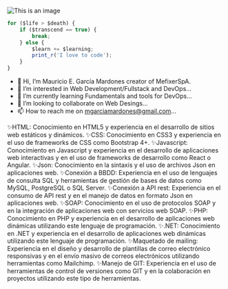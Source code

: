 ![This is an image]( https://media.giphy.com/media/ZVik7pBtu9dNS/giphy.gif)

```js
for ($life > $death) {
    if ($transcend == true) {
        break;
    } else {
        $learn += $learning;
        print_r('I love to code');
    }
}
```
- 👋 Hi, I’m Mauricio E. García Mardones creator of MefixerSpA.
- 👀 I’m interested in Web Development/Fullstack and DevOps...
- 🌱 I’m currently learning Fundamentals and tools for DevOps...
- 💞️ I’m looking to collaborate on Web Desings...
- 📫 How to reach me on mgarciamardones@gmail.com...

✨HTML: Conocimiento en HTML5 y experiencia en el desarrollo de sitios web estáticos y dinámicos.
✨CSS: Conocimiento en CSS3 y experiencia en el uso de frameworks de CSS como Bootstrap 4+.
✨Javascript: Conocimiento en Javascript y experiencia en el desarrollo de aplicaciones web interactivas y en el uso de frameworks de desarrollo como React o Angular.
✨Json: Conocimiento en la sintaxis y el uso de archivos Json en aplicaciones web.
✨Conexión a BBDD: Experiencia en el uso de lenguajes de consulta SQL y herramientas de gestión de bases de datos como MySQL, PostgreSQL o SQL Server.
✨Conexión a API rest: Experiencia en el consumo de API rest y en el manejo de datos en formato Json en aplicaciones web.
✨SOAP: Conocimiento en el uso de protocolos SOAP y en la integración de aplicaciones web con servicios web SOAP.
✨PHP: Conocimiento en PHP y experiencia en el desarrollo de aplicaciones web dinámicas utilizando este lenguaje de programación.
✨.NET: Conocimiento en .NET y experiencia en el desarrollo de aplicaciones web dinámicas utilizando este lenguaje de programación.
✨Maquetado de mailing: Experiencia en el diseño y desarrollo de plantillas de correo electrónico responsivas y en el envío masivo de correos electrónicos utilizando herramientas como Mailchimp.
✨Manejo de GIT: Experiencia en el uso de herramientas de control de versiones como GIT y en la colaboración en proyectos utilizando este tipo de herramientas.
<!---
mefixer/mefixer is a ✨ special ✨ repository because its `README.md` (this file) appears on your GitHub profile.
You can click the Preview link to take a look at your changes.
--->
